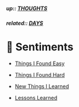 ##### up:: [THOUGHTS](../THOUGHTS.md)

##### related:: [DAYS](./days.md)

# 🧠 Sentiments

- [Things I Found Easy](../sentiments/easy_stuff.md)

- [Things I Found Hard](../sentiments/hard_stuff.md)

- [New Things I Learned](../sentiments/learned_stuff.md)

- [Lessons Learned](../sentiments/lessons.md)
